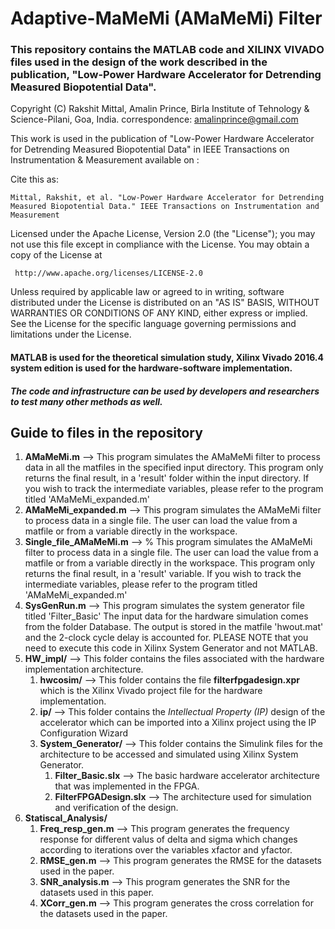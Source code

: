 # Adaptive-MaMeMi (AMaMeMi) Filter
### This repository contains the MATLAB code and XILINX VIVADO files used in the design of the work described in the publication, "Low-Power Hardware Accelerator for Detrending Measured Biopotential Data".

Copyright (C) Rakshit Mittal, Amalin Prince, Birla Institute of Tehnology & Science-Pilani, Goa, India.
correspondence: amalinprince@gmail.com

This work is used in the publication of "Low-Power Hardware Accelerator for Detrending Measured 
Biopotential Data" in IEEE Transactions on Instrumentation & Measurement
available on : <website>

Cite this as:
```
Mittal, Rakshit, et al. "Low-Power Hardware Accelerator for Detrending Measured Biopotential Data." IEEE Transactions on Instrumentation and Measurement
```
Licensed under the Apache License, Version 2.0 (the "License"); you may not use this file except 
in compliance with the License. You may obtain a copy of the License at

     http://www.apache.org/licenses/LICENSE-2.0

Unless required by applicable law or agreed to in writing, software distributed under the License 
is distributed on an "AS IS" BASIS, WITHOUT WARRANTIES OR CONDITIONS OF ANY KIND, either express or 
implied. See the License for the specific language governing permissions and limitations under the 
License.

#### MATLAB is used for the theoretical simulation study, Xilinx Vivado 2016.4 system edition is used for the hardware-software implementation.

##### The code and infrastructure can be used by developers and researchers to test many other methods as well.

## Guide to files in the repository

1. **AMaMeMi.m** --> This program simulates the AMaMeMi filter to process data in all the matfiles in the specified input directory. This program only returns the final result, in a 'result' folder within the input directory. If you wish to track the intermediate variables, please refer to the program titled 'AMaMeMi_expanded.m'
2. **AMaMeMi_expanded.m** --> This program simulates the AMaMeMi filter to process data in a single file. The user can load the value from a matfile or from a variable directly in the workspace.
3. **Single_file_AMaMeMi.m** --> % This program simulates the AMaMeMi filter to process data in a single file. The user can load the value from a matfile or from a variable directly in the workspace. This program only returns the final result, in a 'result' variable. If you wish to track the intermediate variables, please refer to the program titled 'AMaMeMi_expanded.m'
4. **SysGenRun.m** --> This program simulates the system generator file titled 'Filter_Basic' The input data for the hardware simulation comes from the folder Database. The output is stored in the matfile 'hwout.mat' and the 2-clock cycle delay is accounted for. PLEASE NOTE that you need to execute this code in Xilinx System Generator and not MATLAB.
5. **HW_impl/** --> This folder contains the files associated with the hardware implementation architecture.
     1. **hwcosim/** --> This folder contains the file **filterfpgadesign.xpr** which is the Xilinx Vivado project file for the hardware implementation.
     2. **ip/** --> This folder contains the *Intellectual Property (IP)* design of the accelerator which can be imported into a Xilinx project using the IP Configuration Wizard
     3. **System_Generator/** --> This folder contains the Simulink files for the architecture to be accessed and simulated using Xilinx System Generator.
          1. **Filter_Basic.slx** --> The basic hardware accelerator architecture that was implemented in the FPGA.
          2. **FilterFPGADesign.slx** --> The architecture used for simulation and verification of the design.
6. **Statiscal_Analysis/**
     1. **Freq_resp_gen.m** --> This program generates the frequency response for different valus of delta and sigma which changes according to iterations over the variables xfactor and yfactor.
     2. **RMSE_gen.m** --> This program generates the RMSE for the datasets used in the paper.
     3. **SNR_analysis.m** --> This program generates the SNR for the datasets used in this paper.
     4. **XCorr_gen.m** --> This program generates the cross correlation for the datasets used in the paper.

